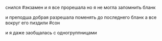 
снился #экзамен
и я все прорешала но я не могла запомнить бланк 

и преподша добрая разрешала поменять до последнего бланк а все вокруг его пиздили
#сон 

и я даже заобщалась с одногруппницами
